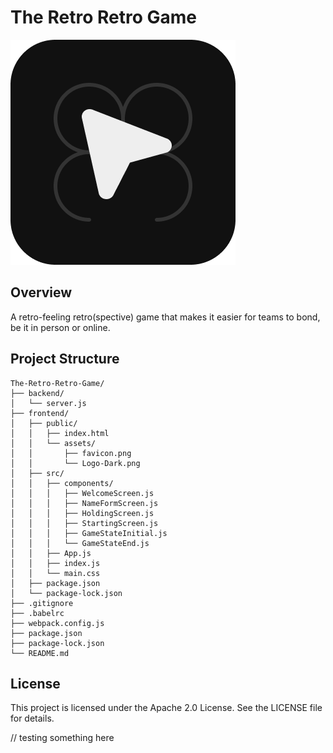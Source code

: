 # The Retro Retro Game

![TRRG Logo](frontend/public/assets/Logo-Dark.png)

## Overview
A retro-feeling retro(spective) game that makes it easier for teams to bond, be it in person or online.

## Project Structure
```plaintext
The-Retro-Retro-Game/
├── backend/
│   └── server.js
├── frontend/
│   ├── public/
│   │   ├── index.html
│   │   └── assets/
│   │       ├── favicon.png
│   │       └── Logo-Dark.png
│   ├── src/
│   │   ├── components/
│   │   │   ├── WelcomeScreen.js
│   │   │   ├── NameFormScreen.js
│   │   │   ├── HoldingScreen.js
│   │   │   ├── StartingScreen.js
│   │   │   ├── GameStateInitial.js
│   │   │   └── GameStateEnd.js
│   │   ├── App.js
│   │   ├── index.js
│   │   └── main.css
│   ├── package.json
│   └── package-lock.json
├── .gitignore
├── .babelrc
├── webpack.config.js
├── package.json
├── package-lock.json
└── README.md
```

## License
This project is licensed under the Apache 2.0 License. See the LICENSE file for details.

// testing something here